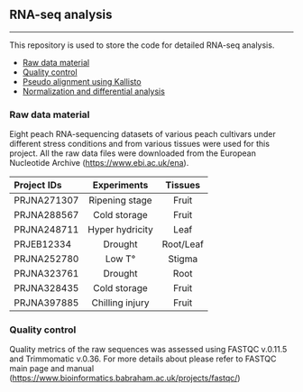 ## RNA-seq analysis  
------

This repository is used to store the code for detailed RNA-seq analysis.

- [Raw data material](#Raw-data-material)
- [Quality control](#Quality-control)
- [Pseudo alignment using Kallisto](#Pseudoalignment-using-Kallisto)
- [Normalization and differential analysis](#Normalization-and-differential-analysis)
  

### Raw data material
Eight peach RNA-sequencing datasets of various peach cultivars under different stress conditions and from various tissues were used for this project. All the raw data files were downloaded from the European Nucleotide Archive (https://www.ebi.ac.uk/ena).


| Project IDs    | Experiments        | Tissues     |
| :--------------| :-----------------:|:-----------:|
| PRJNA271307    | Ripening stage     | Fruit       |
| PRJNA288567    | Cold storage       | Fruit       |
| PRJNA248711    | Hyper hydricity    | Leaf        |
| PRJEB12334     | Drought            | Root/Leaf   |
| PRJNA252780    | Low T°             | Stigma      |
| PRJNA323761    | Drought            | Root        |
| PRJNA328435    | Cold storage       | Fruit       |
| PRJNA397885    | Chilling injury    | Fruit       |


### Quality control
Quality metrics of the raw sequences was assessed using FASTQC v.0.11.5 and Trimmomatic v.0.36.
For more details about please refer to FASTQC main page and manual (https://www.bioinformatics.babraham.ac.uk/projects/fastqc/)
